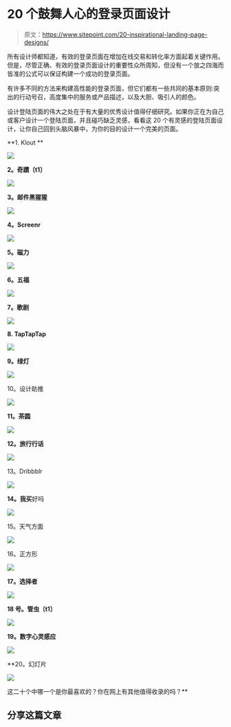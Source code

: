 # 20 个鼓舞人心的登录页面设计

> 原文：<https://www.sitepoint.com/20-inspirational-landing-page-designs/>

所有设计师都知道，有效的登录页面在增加在线交易和转化率方面起着关键作用。但是，尽管正确、有效的登录页面设计的重要性众所周知，但没有一个放之四海而皆准的公式可以保证构建一个成功的登录页面。

有许多不同的方法来构建高性能的登录页面，但它们都有一些共同的基本原则:突出的行动号召，高度集中的服务或产品描述，以及大胆、吸引人的颜色。

设计登陆页面的伟大之处在于有大量的优秀设计值得仔细研究。如果你正在为自己或客户设计一个登陆页面，并且碰巧缺乏灵感，看看这 20 个有灵感的登陆页面设计，让你自己回到头脑风暴中，为你的目的设计一个完美的页面。

**1\. Klout **

![](img/beccf9da84cccbf0ac275ff6bbab418b.png)

**2。奇蹟〔t1〕**

[![](img/d60ac868275d94033689c7cf04d341b8.png)](http://cudo.com.au/)

**3。邮件黑猩猩**

[![](img/8cff51ff5743f31f6cbd05934968ec61.png)](http://mailchimp.com/)

**4。Screenr**

[![](img/36d5bdccb9cb82befa81aa7a7db0a8c1.png)](http://www.screenr.com/)

**5。磁力**

[![](img/e5ab4d3539ea9bc2c834c7617c3e3241.png)](http://magnt.com/)

**6。五福**

[![](img/1dfc1be7709616f0b054b0401de0904a.png)](http://wufoo.com/)

**7。歌剧**

[![](img/7fab970ab5230014435fa8bfe1753c28.png)](http://www.opera.com/)

**8\. TapTapTap**

[![](img/6e36d74d7cd0582b4ebb055f5a8119c4.png)](http://www.taptaptap.com/#)

**9。绿灯**

[![](img/f399863f4712dcf0e4c925dfaafc27e5.png)](http://launch.greenlighted.com/)

10。设计助推

[![](img/613a6cabfa609e0713a27267ee74c81f.png)](http://www.designboost.net/)

**11。茶圆**

[![](img/f4c3dc3bfedfc00e6ad9fa85b5e252de.png)](http://www.tearoundapp.com/)

**12。旅行行话**

[![](img/3718a20f1e9fb4466c56e980c2dcd895.png)](http://www.triplingo.com/)

13。Dribbblr

![](img/613f920be877ff93b4f4e8b8722f3f12.png)

**14。我买**好吗

[![](img/06cbdc4a6c5bef7ac342c202f4c09f67.png)](http://shallibuy.it/)

15。天气方面

[![](img/2c91f41f83e39ff127fec36d921de861.png)](http://weatherwiseapp.com/)

16。正方形

[![](img/2928ce234fef308d04e32e556ac1f9c9.png)](https://squareup.com/)

**17。选择者**

[![](img/64493576dae2904108d7f290198806c9.png)](http://choicr.com/)

**18 号。管虫〔t1〕**

[![](img/2f76cf8fa3e98aaf7c19c0914c041224.png)](http://www.tubemogul.com/)

**19。数字心灵感应**

**[![](img/353864aa404d39bdbae08aab9ee49938.png)](http://impress.dtelepathy.com/)**

 **20。幻灯片

[![](img/63eaf30309fbe5ebd465052e373f4f31.png)](http://www.slidedeck.com/)

这二十个中哪一个是你最喜欢的？你在网上有其他值得收录的吗？** 

## **分享这篇文章**
